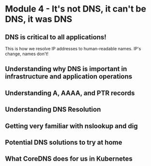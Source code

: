 # Module 4 - It's not DNS, it can't be DNS, it was DNS

## DNS is critical to all applications! 
This is how we resolve IP addresses to human-readable names. 
IP's change, names don't!

## Understanding why DNS is important in infrastructure and application operations
## Understanding A, AAAA, and PTR records
## Understanding DNS Resolution
## Getting very familiar with nslookup and dig
## Potential DNS solutions to try at home
## What CoreDNS does for us in Kubernetes

